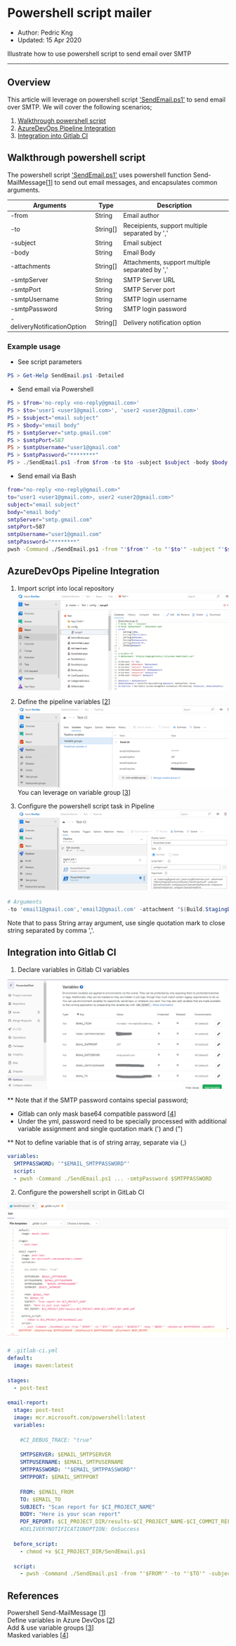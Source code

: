 # Powershell script mailer
* Author: Pedric Kng
* Updated: 15 Apr 2020

Illustrate how to use powershell script to send email over SMTP


***
## Overview
This article will leverage on powershell script ['SendEmail.ps1'](SendEmail.ps1) to send email over SMTP. We will cover the following scenarios;
1. [Walkthrough powershell script](#Walkthrough-powershell-script)
2. [AzureDevOps Pipeline Integration](#AzureDevOps-Pipeline-Integration)
3. [Integration into Gitlab CI](#Integration-into-Gitlab-CI)


## Walkthrough powershell script
The powershell script ['SendEmail.ps1'](SendEmail.ps1) uses powershell function Send-MailMessage[[1]] to send out email messages, and encapsulates common arguments.

| Arguments     | Type               | Description               |
| ------------- |-----------|-----------------|
| -from            | String     | Email author|
| -to           | String[] | Receipients, support multiple separated by ',' |
| -subject            |  String | Email subject|
| -body            | String | Email Body|
| -attachments            | String[] | Attachments, support multiple separated by ','|
| -smtpServer            | String | SMTP Server URL|
| -smtpPort            | String | SMTP Server port|
| -smtpUsername            | String | SMTP login username|
| -smtpPassword            | String | SMTP login password|
| -deliveryNotificationOption            | String[] | Delivery notification option|


### Example usage
- See script parameters
```powershell
PS > Get-Help SendEmail.ps1 -Detailed
```

- Send email via Powershell
```powershell
PS > $from='no-reply <no-reply@gmail.com>'
PS > $to='user1 <user1@gmail.com>', 'user2 <user2@gmail.com>'
PS > $subject="email subject"
PS > $body="email body"
PS > $smtpServer="smtp.gmail.com"
PS > $smtpPort=587
PS > $smtpUsername="user1@gmail.com"
PS > $smtpPassword="********"
PS > ./SendEmail.ps1 -from $from -to $to -subject $subject -body $body -smtpServer $smtpServer -smtpPort $smtpPort -smtpUsername $smtpUsername -smtpPassword $smtpPassword
```

- Send email via Bash
```bash
from="no-reply <no-reply@gmail.com>"
to="user1 <user1@gmail.com>, user2 <user2@gmail.com>"
subject="email subject"
body="email body"
smtpServer="smtp.gmail.com"
smtpPort=587
smtpUsername="user1@gmail.com"
smtpPassword="********"
pwsh -Command ./SendEmail.ps1 -from "'$from'" -to "'$to'" -subject "'$subject'" -body "'$body'" -smtpServer $smtpServer -smtpPort $smtpPort -smtpUsername $smtpUsername -smtpPassword $smtpPassword
```


## AzureDevOps Pipeline Integration

1. Import script into local repository
![Import script into local repository](assets/azuredevops-01.png)

2. Define the pipeline variables [[2]]
![Define the pipeline variables](assets/azuredevops-02.png)
 You can leverage on variable group [[3]]

3. Configure the powershell script task in Pipeline
![Configure the powershell script task in Pipeline](assets/azuredevops-03.png)

 ```Powershell
 # Arguments
 -to 'email1@gmail.com','email2@gmail.com' -attachment "$(Build.StagingDirectory)\$(System.TeamProject).pdf" -smtpuser $(emailSmtpUser) -smtppassword $(emailSmtpPassword) -smtpserver $(emailSmtpServer) -smtpport $(emailSmtpPort)
 ```
 Note that to pass String array argument, use single quotation mark to close string separated by comma ','.

## Integration into Gitlab CI

1. Declare variables in Gitlab CI variables

![Declare variables in Gitlab CI variables](assets/gitlabci-01.png)

** Note that if the SMTP password contains special password;   
- Gitlab can only mask base64 compatible password [[4]]  
- Under the yml, password need to be specially processed with additional variable assignment and single quotation mark (') and (")

** Not to define variable that is of string array, separate via (,)

```yml
variables:
  SMTPPASSWORD: '"$EMAIL_SMTPPASSWORD"'
  script:
  - pwsh -Command ./SendEmail.ps1 ... -smtpPassword $SMTPPASSWORD
```

2. Configure the powershell script in GitLab CI

![Configure the powershell script in GitLab CI](assets/gitlabci-02.png)

```yml
# .gitlab-ci.yml
default:
  image: maven:latest

stages:
  - post-test

email-report:
  stage: post-test
  image: mcr.microsoft.com/powershell:latest
  variables:

    #CI_DEBUG_TRACE: "true"

    SMTPSERVER: $EMAIL_SMTPSERVER
    SMTPUSERNAME: $EMAIL_SMTPUSERNAME
    SMTPPASSWORD: '"$EMAIL_SMTPPASSWORD"'
    SMTPPORT: $EMAIL_SMTPPORT

    FROM: $EMAIL_FROM
    TO: $EMAIL_TO
    SUBJECT: "Scan report for $CI_PROJECT_NAME"
    BODY: "Here is your scan report"
    PDF_REPORT: $CI_PROJECT_DIR/results-$CI_PROJECT_NAME-$CI_COMMIT_REF_NAME.pdf
    #DELIVERYNOTIFICATIONOPTION: OnSuccess

  before_script:
    - chmod +x $CI_PROJECT_DIR/SendEmail.ps1

  script:
    - pwsh -Command ./SendEmail.ps1 -from "'$FROM'" -to "'$TO'" -subject "'$SUBJECT'" -body "'$BODY'" -smtpServer $SMTPSERVER -smtpPort $SMTPPORT -smtpUsername $SMTPUSERNAME -smtpPassword $SMTPPASSWORD -attachment $PDF_REPORT
```

## References
Powershell Send-MailMessage [[1]]  
Define variables in Azure DevOps [[2]]  
Add & use variable groups [[3]]  
Masked variables [[4]]  

[1]:https://docs.microsoft.com/en-us/powershell/module/microsoft.powershell.utility/send-mailmessage "Powershell Send-MailMessage"
[2]:https://docs.microsoft.com/en-us/azure/devops/pipelines/process/variables?view=azure-devops&tabs=yaml%2Cbatch "Define variables in Azure DevOps"
[3]:https://docs.microsoft.com/en-us/azure/devops/pipelines/library/variable-groups?view=azure-devops "Add & use variable groups"
[4]:https://docs.gitlab.com/ee/ci/variables/#masked-variables "Masked variables"
